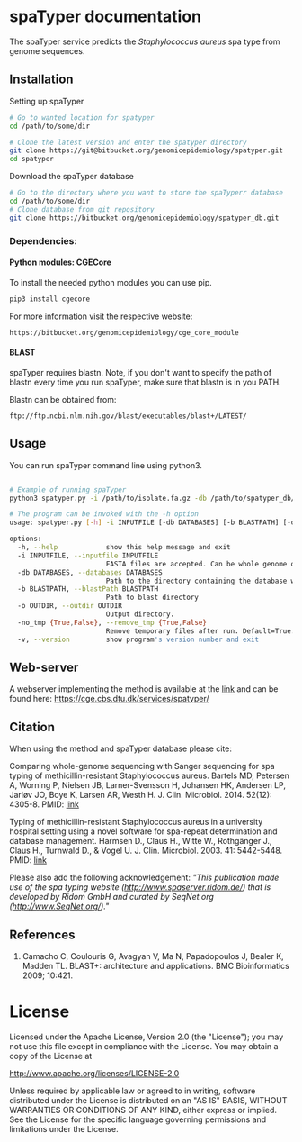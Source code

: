 spaTyper documentation
=============

The spaTyper service predicts the _Staphylococcus aureus_ spa type from genome sequences.

## Installation

Setting up spaTyper
```bash
# Go to wanted location for spatyper
cd /path/to/some/dir

# Clone the latest version and enter the spatyper directory
git clone https://git@bitbucket.org/genomicepidemiology/spatyper.git
cd spatyper

```

Download the spaTyper database

```bash
# Go to the directory where you want to store the spaTyperr database
cd /path/to/some/dir
# Clone database from git repository
git clone https://bitbucket.org/genomicepidemiology/spatyper_db.git
```
### Dependencies:

#### Python modules: CGECore
To install the needed python modules you can use pip. 
```bash
pip3 install cgecore
```
For more information visit the respective website:
```url
https://bitbucket.org/genomicepidemiology/cge_core_module
```

#### BLAST
spaTyper requires blastn. 
Note, if you don't want to specify the path of blastn every time you run
spaTyper, make sure that blastn is in you PATH.

Blastn can be obtained from:
```url
ftp://ftp.ncbi.nlm.nih.gov/blast/executables/blast+/LATEST/
```

## Usage

You can run spaTyper command line using python3.

```bash

# Example of running spaTyper
python3 spatyper.py -i /path/to/isolate.fa.gz -db /path/to/spatyper_db/ -o /path/to/outdir

# The program can be invoked with the -h option
usage: spatyper.py [-h] -i INPUTFILE [-db DATABASES] [-b BLASTPATH] [-o OUTDIR] [-no_tmp {True,False}] [-v]

options:
  -h, --help            show this help message and exit
  -i INPUTFILE, --inputfile INPUTFILE
                        FASTA files are accepted. Can be whole genome or contigs.
  -db DATABASES, --databases DATABASES
                        Path to the directory containing the database with the spa sequences.
  -b BLASTPATH, --blastPath BLASTPATH
                        Path to blast directory
  -o OUTDIR, --outdir OUTDIR
                        Output directory.
  -no_tmp {True,False}, --remove_tmp {True,False}
                        Remove temporary files after run. Default=True.
  -v, --version         show program's version number and exit
```

## Web-server
A webserver implementing the method is available at the [link](http://www.genomicepidemiology.org/ "CGE website") and can be found here: <https://cge.cbs.dtu.dk/services/spatyper/>

## Citation
When using the method and spaTyper database please cite:

Comparing whole-genome sequencing with Sanger sequencing for spa typing of methicillin-resistant Staphylococcus aureus.
Bartels MD, Petersen A, Worning P, Nielsen JB, Larner-Svensson H, Johansen HK, Andersen LP, Jarløv JO, Boye K, Larsen AR, Westh H.
J. Clin. Microbiol. 2014. 52(12): 4305-8.
PMID: [link](https://pubmed.ncbi.nlm.nih.gov/25297335/ "25297335")

Typing of methicillin-resistant Staphylococcus aureus in a university hospital setting using a novel software for spa-repeat determination and database management.
Harmsen D., Claus H., Witte W., Rothgänger J., Claus H., Turnwald D., & Vogel U.
J. Clin. Microbiol. 2003. 41: 5442-5448.
PMID: [link](https://pubmed.ncbi.nlm.nih.gov/14662923/ "14662923")

Please also add the following acknowledgement: 
_"This publication made use of the spa typing website (http://www.spaserver.ridom.de/) that is developed by Ridom GmbH and curated by SeqNet.org (http://www.SeqNet.org/)."_

## References

1. Camacho C, Coulouris G, Avagyan V, Ma N, Papadopoulos J, Bealer K, Madden TL. BLAST+: architecture and applications. BMC Bioinformatics 2009; 10:421. 

License
=======

Licensed under the Apache License, Version 2.0 (the "License");
you may not use this file except in compliance with the License.
You may obtain a copy of the License at

   http://www.apache.org/licenses/LICENSE-2.0

Unless required by applicable law or agreed to in writing, software
distributed under the License is distributed on an "AS IS" BASIS,
WITHOUT WARRANTIES OR CONDITIONS OF ANY KIND, either express or implied.
See the License for the specific language governing permissions and
limitations under the License.
